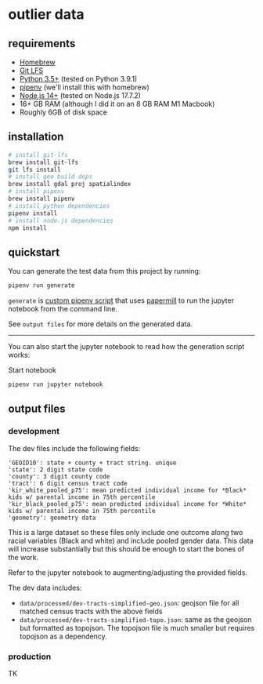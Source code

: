 # outlier data

## requirements

- [Homebrew](https://brew.sh/)
- [Git LFS](https://git-lfs.github.com/)
- [Python 3.5+](https://www.python.org/downloads/) (tested on Python 3.9.1)
- [pipenv](https://pipenv.pypa.io/en/latest/) (we'll install this with homebrew)
- [Node.js 14+](https://nodejs.org/en/) (tested on Node.js 17.7.2)
- 16+ GB RAM (although I did it on an 8 GB RAM M1 Macbook)
- Roughly 6GB of disk space

## installation

```bash
# install git-lfs
brew install git-lfs
git lfs install
# install geo build deps
brew install gdal proj spatialindex
# install pipenv
brew install pipenv
# install python dependencies
pipenv install
# install node.js dependencies
npm install
```

## quickstart

You can generate the test data from this project by running:

```bash
pipenv run generate
```

`generate` is [custom pipenv script](https://pipenv.pypa.io/en/latest/advanced/#custom-script-shortcuts) that uses [papermill](https://papermill.readthedocs.io/en/latest/index.html) to run the jupyter notebook from the command line.

See `output files` for more details on the generated data.

---

You can also start the jupyter notebook to read how the generation script works:

Start notebook

```bash
pipenv run jupyter notebook
```

## output files

### development

The dev files include the following fields:

```
'GEOID10': state + county + tract string. unique
'state': 2 digit state code
'county': 3 digit county code
'tract': 6 digit census tract code
'kir_white_pooled_p75': mean predicted individual income for *Black* kids w/ parental income in 75th percentile
'kir_black_pooled_p75': mean predicted individual income for *White* kids w/ parental income in 75th percentile
'geometry': geometry data
```

This is a large dataset so these files only include one outcome along two racial variables (Black and white) and include pooled gender data. This data will increase substantially but this should be enough to start the bones of the work.

Refer to the jupyter notebook to augmenting/adjusting the provided fields.

The dev data includes:

- `data/processed/dev-tracts-simplified-geo.json`: geojson file for all matched census tracts with the above fields
- `data/processed/dev-tracts-simplified-topo.json`: same as the geojson but formatted as topojson. The topojson file is much smaller but requires topojson as a dependency.

### production

TK
